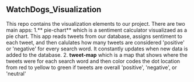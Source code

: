 ## WatchDogs_Visualization
This repo contains the visualization elements to our project.
There are two main apps:
1.** pie-chart** which is a sentiment calculator visualizaed as a pie chart. This app reads tweets from our database, assigns sentiment to each tweet, and then calulates how many tweets are considered 'positive' or 'negative' for every search word. It constantly updates when new data is added to the database.
2. **tweet-map** which is a map that shows where the tweets were for each search word and then color codes the dot location from red to yellow to green if tweets are overall 'positive', 'negative', or 'neutral'
